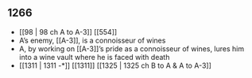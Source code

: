 ## 1266
- [[98 | 98 ch A to A-3]] [[554]] 
- A’s enemy, [[A-3]], is a connoisseur of wines
- A, by working on [[A-3]]’s pride as a connoisseur of wines, lures him into a wine vault where he is faced with death
- [[1311 | 1311 -*]] [[1311]] [[1325 | 1325 ch B to A &amp; A to A-3]] 

